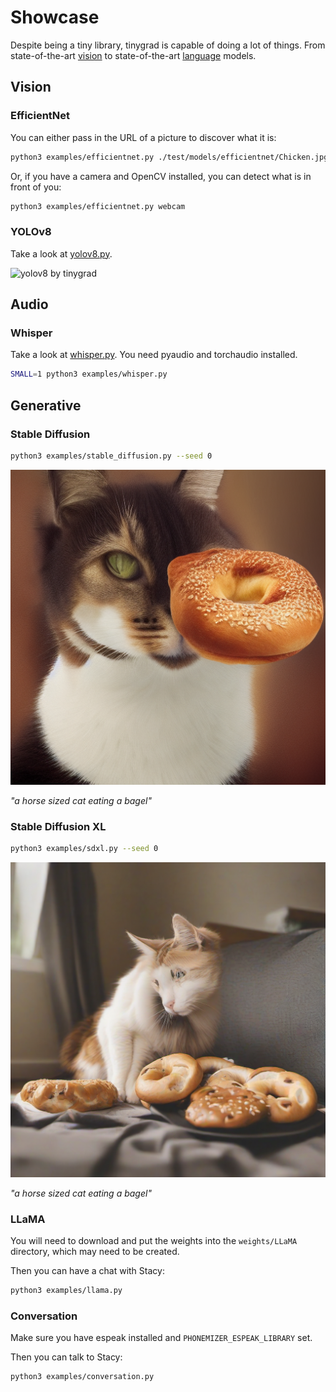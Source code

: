# Showcase

Despite being a tiny library, tinygrad is capable of doing a lot of things. From state-of-the-art [vision](https://arxiv.org/abs/1905.11946) to state-of-the-art [language](https://arxiv.org/abs/1706.03762) models.

## Vision

### EfficientNet

You can either pass in the URL of a picture to discover what it is:
```sh
python3 examples/efficientnet.py ./test/models/efficientnet/Chicken.jpg
```
Or, if you have a camera and OpenCV installed, you can detect what is in front of you:
```sh
python3 examples/efficientnet.py webcam
```

### YOLOv8

Take a look at [yolov8.py](https://github.com/tinygrad/tinygrad/tree/master/examples/yolov8.py).

![yolov8 by tinygrad](https://github.com/tinygrad/tinygrad/blob/master/docs/showcase/yolov8_showcase_image.png?raw=true)

## Audio

### Whisper

Take a look at [whisper.py](https://github.com/tinygrad/tinygrad/tree/master/examples/whisper.py). You need pyaudio and torchaudio installed.

```sh
SMALL=1 python3 examples/whisper.py
```

## Generative

### Stable Diffusion

```sh
python3 examples/stable_diffusion.py --seed 0
```

![a horse sized cat eating a bagel](https://github.com/tinygrad/tinygrad/blob/master/examples/stable_diffusion_seed0.png?raw=true)

*"a horse sized cat eating a bagel"*

### Stable Diffusion XL

```sh
python3 examples/sdxl.py --seed 0
```

![a horse sized cat eating a bagel](https://github.com/tinygrad/tinygrad/blob/master/examples/sdxl_seed0.png?raw=true)

*"a horse sized cat eating a bagel"*

### LLaMA

You will need to download and put the weights into the `weights/LLaMA` directory, which may need to be created.

Then you can have a chat with Stacy:
```sh
python3 examples/llama.py
```

### Conversation

Make sure you have espeak installed and `PHONEMIZER_ESPEAK_LIBRARY` set.

Then you can talk to Stacy:
```sh
python3 examples/conversation.py
```
